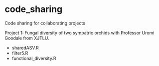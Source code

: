 # code_sharing
Code sharing for collaborating projects

Project 1: Fungal diversity of two sympatric orchids with Professor Uromi Goodale from XJTLU.
- sharedASV.R
- filter5.R
- functional_diversity.R
